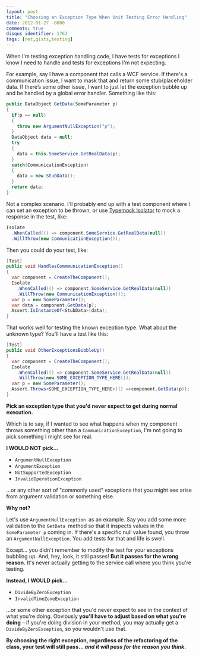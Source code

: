 ```yaml
---
layout: post
title: "Choosing an Exception Type When Unit Testing Error Handling"
date: 2012-01-27 -0800
comments: true
disqus_identifier: 1763
tags: [net,gists,testing]
---
```

When I'm testing exception handling code, I have tests for exceptions I
know I need to handle and tests for exceptions I'm not expecting.

For example, say I have a component that calls a WCF service. If there's
a communication issue, I want to mask that and return some
stub/placeholder data. If there’s some other issue, I want to just let
the exception bubble up and be handled by a global error handler.
Something like this:

```csharp
public DataObject GetData(SomeParameter p)
{
  if(p == null)
  {
    throw new ArgumentNullException("p");
  }
  DataObject data = null;
  try
  {
    data = this.SomeService.GetRealData(p);
  }
  catch(CommunicationException)
  {
    data = new StubData();
  }
  return data;
}
```

Not a complex scenario. I'll probably end up with a test component where
I can set an exception to be thrown, or use [Typemock
Isolator](http://www.plimus.com/jsp/redirect.jsp?contractId=1655929&referrer=tillig)
to mock a response in the test, like:

```csharp
Isolate
  .WhenCalled(() => component.SomeService.GetRealData(null))
  .WillThrow(new CommunicationException());
```

Then you could do your test, like:

```csharp
[Test]
public void HandlesCommmunicationException()
{
  var component = CreateTheComponent();
  Isolate
    .WhenCalled(() => component.SomeService.GetRealData(null))
    .WillThrow(new CommunicationException());
  var p = new SomeParameter();
  var data = component.GetData(p);
  Assert.IsInstanceOf<StubData>(data);
}
```

That works well for testing the known exception type. What about the
unknown type? You'll have a test like this:

```csharp
[Test]
public void OtherExceptionsBubbleUp()
{
  var component = CreateTheComponent();
  Isolate
    .WhenCalled(() => component.SomeService.GetRealData(null))
    .WillThrow(new SOME_EXCEPTION_TYPE_HERE());
  var p = new SomeParameter();
  Assert.Throws<SOME_EXCEPTION_TYPE_HERE>(() =>component.GetData(p));
}
```

**Pick an exception type that you'd never expect to get during normal
execution.**

Which is to say, if I wanted to see what happens when my component
throws something other than a `CommunicationException`, I'm not going to
pick something I might see for real.

**I WOULD NOT pick...**

-   `ArgumentNullException `
-   `ArgumentException `
-   `NotSupportedException `
-   `InvalidOperationException `

...or any other sort of "commonly used" exceptions that you might see
arise from argument validation or something else.

**Why not?**

Let's use `ArgumentNullException `as an example. Say you add some more
validation to the `GetData `method so that it inspects values in the
`SomeParameter p` coming in. If there's a specific null value found, you
throw an `ArgumentNullException`. You add tests for that and life is
swell.

Except... you didn't remember to modify the test for your exceptions
bubbling up. And, hey, look, it still passes! **But it passes for the
wrong reason.** It's never actually getting to the service call where
you think you're testing.

**Instead, I WOULD pick...**

-   `DivideByZeroException`
-   `InvalidTimeZoneException`

...or some other exception that you'd never expect to see in the context
of what you're doing. Obviously **you'll have to adjust based on what
you're doing** – if you're doing division in your method, you may
actually get a `DivideByZeroException`, so you wouldn't use that.

**By choosing the right exception, regardless of the refactoring of the
class, your test will still pass... *and it will pass for the reason you
think*.**

